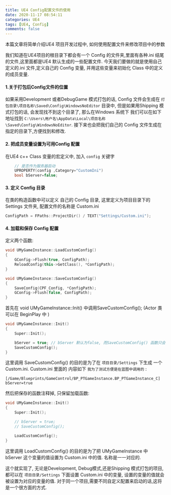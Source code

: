 ```yaml
---
title: UE4 Config配置文件的使用
date: 2020-11-17 08:54:11
categories: UE4
tags: [UE4, Config]
comments: false
---
```


本篇文章将简单介绍UE4 项目开发过程中, 如何使用配置文件来修改项目中的参数

<p id="div-border-left-green">我们知道在UE4项目的根目录下都会有一个 Config 的文件夹,里面有各种.ini 结尾的文件,这里面都是UE4 默认生成的一些配置文件. 今天我们要做的就是使用自己定义的.ini 文件,定义自己的 Config 变量, 并用这些变量来初始化 Class 中的定义的成员变量.</p>


#### 1.关于打包后Config文件的位置
如果采用Development 或者DebugGame 模式打包的话, Config 文件会生成在 `打包目录\项目名称\Saved\Config\WindowsNoEditor` 目录中, 但是如果用Shipping 模式打包的话, 会发现找不到这个目录了, 那么在Windows 系统下 我们可以在如下地址找到 `C:\Users\用户名\AppData\Local\项目名称\Saved\Config\WindowsNoEditor`.
接下来也会把我们自己的 Config 文件生成在指定的目录下,方便找到和修改.

#### 2. 把成员变量设置为可用Config 配置
在UE4 c++ Class 变量的宏定义中, 加入 `config` 关键字
``` C++
	// 是否作为服务器启动
	UPROPERTY(config ,Category="CustomIni")
	bool bServer=false;
```
<!-- more -->
#### 3. 定义 Config 目录
在类的构造函数中可以定义 自己的 Config 目录, 这里定义为项目目录下的 Settings 文件夹, 配置文件的名称是 Custom.ini
``` c++
ConfigPath = FPaths::ProjectDir() / TEXT("Settings/Custom.ini");
```


#### 4. 加载和保存 Config 配置

定义两个函数:
``` c++
void UMyGameInstance::LoadCustomConfig()
{
	GConfig->Flush(true, ConfigPath);
	ReloadConfig(this->GetClass(), *ConfigPath);
}

void UMyGameInstance::SaveCustomConfig()
{
	SaveConfig(CPF_Config, *ConfigPath);
	GConfig->Flush(false, ConfigPath);
}

```
首先在 void UMyGameInstance::Init() 中调用SaveCustomConfig();  (Actor 类可以在 BeginPlay  中 ) 

``` c++
void UMyGameInstance::Init()
{
	Super::Init();

	bServer = true; // bServer 默认为false, 而SaveCustomConfig() 函数只会把和默认值不一致的变量存入 Custom.ini中,所以此处先修改一下
	SaveCustomConfig();
}
```
这里调用 SaveCustomConfig()  的目的是为了在 `项目目录/Settings` 下生成 一个 Custom.ini.
Custom.ini 里面的 内容如下 `我为了测试方便是在蓝图中调用的` :
```
[/Game/Blueprints/GameControl/BP_PTGameInstance.BP_PTGameInstance_C]
bServer=true
```
然后把保存的函数注释掉, 只保留加载函数:

``` c++
void UMyGameInstance::Init()
{
	Super::Init();

	// bServer = true;
	// SaveCustomConfig();

	LoadCustomConfig();
}
```
这里调用 LoadCustomConfig() 的目的是为了把 UMyGameInstance 中 bServer 这个变量的值设置为 Custom.ini 中的值. 名称是一一对应的.

这个就实现了, 无论是Development, Debug模式,还是Shipping 模式打包的项目, 都可以在 `项目目录/Settings`  下面设置 Custom.ini 中的变量, 设置的变量的值就会被设置为对应的变量的值.
对于同一个项目,需要不同自定义配置来启动的话,这将是一个很方面的方式.